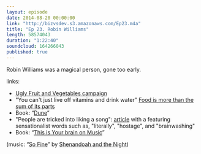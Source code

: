 ```yaml
---
layout: episode
date: 2014-08-20 00:00:00
link: "http://bizvsdev.s3.amazonaws.com/Ep23.m4a"
title: "Ep 23. Robin Williams"
length: 58574043
duration: "1:22:40"
soundcloud: 164266043
published: true
---
```


Robin Williams was a magical person, gone too early.

links:

- [Ugly Fruit and Vegetables campaign](http://munchies.vice.com/articles/france-wants-you-to-eat-ugly-vegetables/)
- "You can't just live off vitamins and drink water" [Food is more than the sum of its parts](http://www.nytimes.com/2007/01/28/magazine/28nutritionism.t.html?pagewanted=all&_r=0)
- Book: “[Dune](http://en.wikipedia.org/wiki/Dune_(novel))”
- "People are tricked into liking a song": [article](http://mic.com/articles/95260/the-music-industry-is-literally-brainwashing-you-to-like-bad-pop-songs-here-s-how) with a featuring sensationalist words such as, "literally", "hostage", and "brainwashing"
- Book: “[This is Your brain on Music](http://daniellevitin.com/publicpage/books/this-is-your-brain-on-music/)”

(music: “[So Fine](http://shenandoahandthenight.com/track/so-fine)” by [Shenandoah and the Night](http://shenandoahandthenight.com))
